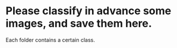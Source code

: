 # Please classify in advance some images, and save them here. 

Each folder contains a certain class.